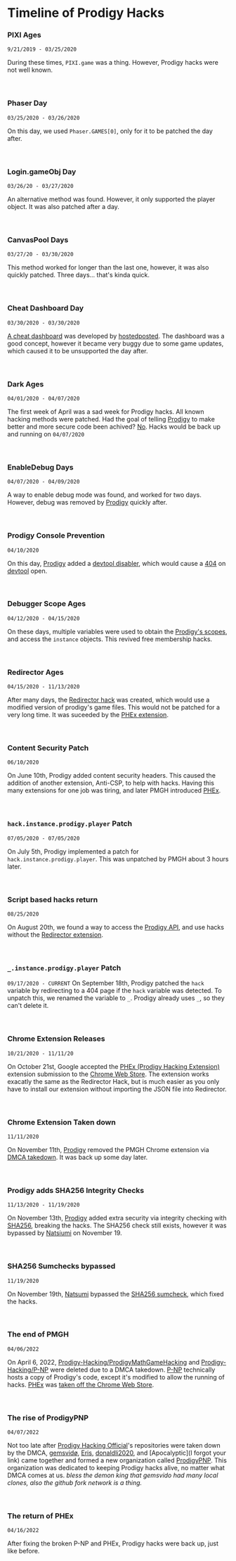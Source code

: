 # Timeline of Prodigy Hacks


### PIXI Ages
`9/21/2019 - 03/25/2020`

During these times, `PIXI.game` was a thing. However, Prodigy hacks were not well known.
<br><br><br>



### Phaser Day
`03/25/2020 - 03/26/2020`
 
On this day, we used `Phaser.GAMES[0]`, only for it to be patched the day after.
<br><br><br>



### Login.gameObj Day
`03/26/20 - 03/27/2020`

An alternative method was found. However, it only supported the player object. It was also patched after a day.
<br><br><br>



### CanvasPool Days
`03/27/20 - 03/30/2020`

This method worked for longer than the last one, however, it was also quickly patched. Three days... that's kinda quick.
<br><br><br>

 

### Cheat Dashboard Day
`03/30/2020 - 03/30/2020`

[A cheat dashboard](https://prodigy-dashboard.hostedposted.com/) was developed by [hostedposted](https://github.com/hostedposted). The dashboard was a good concept, however it became very buggy due to some game updates, which caused it to be unsupported the day after.
<br><br><br>
 


### Dark Ages
`04/01/2020 - 04/07/2020`

The first week of April was a sad week for Prodigy hacks. All known hacking methods were patched. Had the goal of telling [Prodigy](https://prodigy.com) to make better and more secure code been achived? [No](https://en.wikipedia.org/wiki/No). Hacks would be back up and running on `04/07/2020`
<br><br><br>
 
 

### EnableDebug Days
`04/07/2020 - 04/09/2020`

A way to enable debug mode was found, and worked for two days. However, debug was removed by [Prodigy](https://prodigy.com) quickly after.
<br><br><br>



### Prodigy Console Prevention
`04/10/2020`

On this day, [Prodigy](https://prodigy.com) added a [devtool disabler](https://github.com/theajack/disable-devtool), which would cause a [404](https://en.wikipedia.org/wiki/HTTP_404) on [devtool](https://wd.imgix.net/image/dPDCek3EhZgLQPGtEG3y0fTn4v82/HaeLqueTSvpXQQXUwUCk.png?auto=format) open.
<br><br><br>
 
 

### Debugger Scope Ages
`04/12/2020 - 04/15/2020`

On these days, multiple variables were used to obtain the [Prodigy's scopes](https://github.com/ProdigyPNP/ProdigyMathGameHacking/blob/master/docs/classes/_player_d_.player.md), and access the `instance` objects. This revived free membership hacks.
<br><br><br>
 


### Redirector Ages
`04/15/2020 - 11/13/2020`

After many days, the [Redirector hack](https://github.com/ProdigyPNP/P-NP) was created, which would use a modified version of prodigy's game files. This would not be patched for a very long time. It was suceeded by the [PHEx extension](https://github.com/ProdigyPNP/ProdigyMathGameHacking/tree/master/PHEx).
<br><br><br>




### Content Security Patch
`06/10/2020`

On June 10th, Prodigy added content security headers. This caused the addition of another extension, Anti-CSP, to help with hacks. Having this many extensions for one job was tiring, and later PMGH introduced [PHEx](https://github.com/ProdigyPNP/ProdigyMathGameHacking/tree/master/PHEx).
<br><br><br>
 


### `hack.instance.prodigy.player` Patch
`07/05/2020 - 07/05/2020`

On July 5th, Prodigy implemented a patch for `hack.instance.prodigy.player`. This was unpatched by PMGH about 3 hours later.
<br><br><br>
 

### Script based hacks return
`08/25/2020`

On August 20th, we found a way to access the [Prodigy API](https://github.com/ProdigyAPI/ProdigyAPIDocs), and use hacks without the [Redirector extension](https://chrome.google.com/webstore/detail/redirector/ocgpenflpmgnfapjedencafcfakcekcd).
<br><br><br>
 


### `_.instance.prodigy.player` Patch
`09/17/2020 - CURRENT`
On September 18th, Prodigy patched the `hack` variable by redirecting to a 404 page if the `hack` variable was detected. To unpatch this, we renamed the variable to `_`. Prodigy already uses `_`, so they can't delete it.
<br><br><br>
 


### Chrome Extension Releases
`10/21/2020 - 11/11/20`

On October 21st, Google accepted the [PHEx (Prodigy Hacking Extension)](https://github.com/ProdigyPNP/ProdigyMathGameHacking/tree/master/PHEx) extension submission to the [Chrome Web Store](https://chrome.google.com/webstore). The extension works exacatly the same as the Redirector Hack, but is much easier as you only have to install our extension without importing the JSON file into Redirector.
<br><br><br>
 


### Chrome Extension Taken down
`11/11/2020`

On November 11th, [Prodigy](https://prodigy.com) removed the PMGH Chrome extension via [DMCA](https://www.dmca.com/)[ takedown](https://www.dmca.com/Takedowns.aspx). It was back up some day later.
<br><br><br>
 


### Prodigy adds SHA256 Integrity Checks
`11/13/2020 - 11/19/2020`

On November 13th, [Prodigy](https://prodigy.com) added extra security via integrity checking with [SHA256](https://www.n-able.com/blog/sha-256-encryption), breaking the hacks. The SHA256 check still exists, however it was bypassed by [Natsiumi](https://github.com/Patheticmustan) on November 19.
<br><br><br>



### SHA256 Sumchecks bypassed
`11/19/2020`

On November 19th, [Natsumi](https://github.com/Patheticmustan) bypassed the [SHA256 sumcheck](https://help.ubuntu.com/community/HowToSHA256SUM), which fixed the hacks.
<br><br><br>



### The end of PMGH
`04/06/2022`

On April 6, 2022, [Prodigy-Hacking/](https://github.com/Prodigy-Hacking)[ProdigyMathGameHacking](https://github.com/Prodigy-Hacking/ProdigyMathGameHacking) and [Prodigy-Hacking/](https://github.com/Prodigy-Hacking)[P-NP](https://github.com/Prodigy-Hacking/P-NP) were deleted due to a DMCA takedown. [P-NP](https://github.com/Prodigy-Hacking/P-NP) technically hosts a copy of Prodigy's code, except it's modified to allow the running of hacks. [PHEx](https://github.com/ProdigyPNP/ProdigyMathGameHacking/tree/master/PHEx/build) was [taken off the Chrome Web Store](https://chrome.google.com/webstore/detail/gjabpajagbgoifbkflgojeojmnlmioea).
<br><br><br>



### The rise of ProdigyPNP
`04/07/2022`

Not too late after [Prodigy Hacking Official](https://github.com/Prodigy-Hacking)'s repositories were taken down by the DMCA, [gemsvidø](https://github.com/afkvido), [Eris](https://github.com/Erisfiregamer1), [donaldli2020](https://github.com/donaldli2020), and [Apocalyptic](I forgot your link) came together and formed a new organization called [ProdigyPNP](https://github.com/ProdigyPNP). This organization was dedicated to keeping Prodigy hacks alive, no matter what DMCA comes at us. *bless the demon king that gemsvido had many local clones, also the github fork network is a thing.*
<br><br><br>




### The return of PHEx
`04/16/2022`

After fixing the broken P-NP and PHEx, Prodigy hacks were back up, just like before.
<br><br><br>